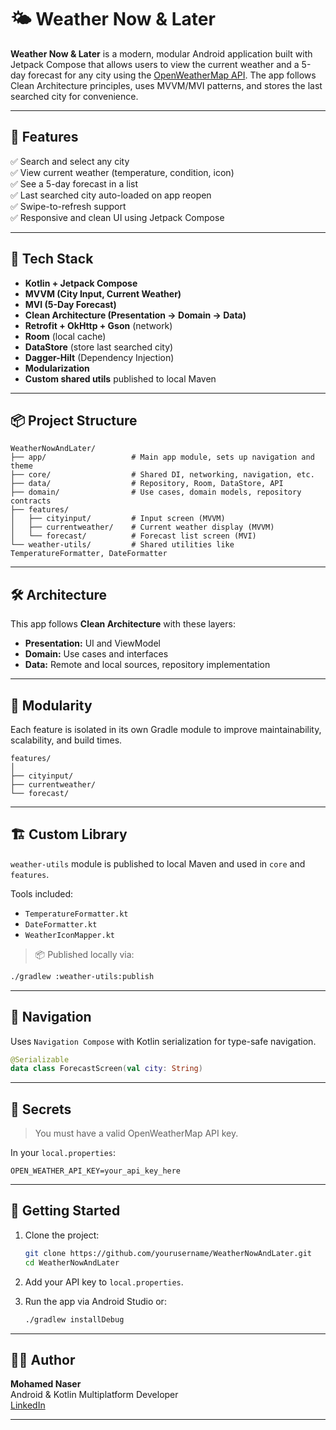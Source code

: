 # 🌤 Weather Now & Later

**Weather Now & Later** is a modern, modular Android application built with Jetpack Compose that allows users to view the current weather and a 5-day forecast for any city using the [OpenWeatherMap API](https://openweathermap.org/api). The app follows Clean Architecture principles, uses MVVM/MVI patterns, and stores the last searched city for convenience.

---

## 🚀 Features

✅ Search and select any city  
✅ View current weather (temperature, condition, icon)  
✅ See a 5-day forecast in a list  
✅ Last searched city auto-loaded on app reopen  
✅ Swipe-to-refresh support  
✅ Responsive and clean UI using Jetpack Compose  

---

## 🧱 Tech Stack

- **Kotlin + Jetpack Compose**
- **MVVM (City Input, Current Weather)**  
- **MVI (5-Day Forecast)**  
- **Clean Architecture (Presentation → Domain → Data)**  
- **Retrofit + OkHttp + Gson** (network)
- **Room** (local cache)
- **DataStore** (store last searched city)
- **Dagger-Hilt** (Dependency Injection)
- **Modularization**
- **Custom shared utils** published to local Maven

---

## 📦 Project Structure

```
WeatherNowAndLater/
├── app/                   # Main app module, sets up navigation and theme
├── core/                  # Shared DI, networking, navigation, etc.
├── data/                  # Repository, Room, DataStore, API
├── domain/                # Use cases, domain models, repository contracts
├── features/
│   ├── cityinput/         # Input screen (MVVM)
│   ├── currentweather/    # Current weather display (MVVM)
│   └── forecast/          # Forecast list screen (MVI)
└── weather-utils/         # Shared utilities like TemperatureFormatter, DateFormatter
```

---

## 🛠️ Architecture

This app follows **Clean Architecture** with these layers:

- **Presentation:** UI and ViewModel
- **Domain:** Use cases and interfaces
- **Data:** Remote and local sources, repository implementation

---


## 🧩 Modularity

Each feature is isolated in its own Gradle module to improve maintainability, scalability, and build times.

```
features/
│
├── cityinput/
├── currentweather/
└── forecast/
```

---

## 🏗️ Custom Library

`weather-utils` module is published to local Maven and used in `core` and `features`.

Tools included:

- `TemperatureFormatter.kt`
- `DateFormatter.kt`
- `WeatherIconMapper.kt`

> 📦 Published locally via:
```bash
./gradlew :weather-utils:publish
```

---

## 🧠 Navigation

Uses `Navigation Compose` with Kotlin serialization for type-safe navigation.

```kotlin
@Serializable
data class ForecastScreen(val city: String)
```

---

## 🔐 Secrets

> You must have a valid OpenWeatherMap API key.

In your `local.properties`:

```properties
OPEN_WEATHER_API_KEY=your_api_key_here
```

---

## 🚀 Getting Started

1. Clone the project:
   ```bash
   git clone https://github.com/yourusername/WeatherNowAndLater.git
   cd WeatherNowAndLater
   ```

2. Add your API key to `local.properties`.

3. Run the app via Android Studio or:
   ```bash
   ./gradlew installDebug
   ```

---

## 👨‍💻 Author

**Mohamed Naser**  
Android & Kotlin Multiplatform Developer  
[LinkedIn](https://linkedin.com/in/mahmmedn19)

---
